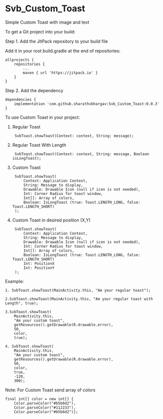 # Svb_Custom_Toast

Simple Custom Toast with image and text

To get a Git project into your build:

Step 1. Add the JitPack repository to your build file

Add it in your root build.gradle at the end of repositories:

	allprojects {
		repositories {
			...
			maven { url 'https://jitpack.io' }
		}
	}
  
Step 2. Add the dependency

	dependencies {
	 	implementation 'com.github.sharathvbhargav:Svb_Custom_Toast:0.0.3'
	}
	
To use Custom Toast in your project:
1. Regular Toast

		SvbToast.showToast(Context: context, String: message);
		
2. Regular Toast With Length

		SvbToast.showToast(Context: context, String: message, Boolean isLongToast);

3. Custom Toast
	
		SvbToast.showToast(
			Context: Application Context,
			String: Message to display,
			Drawable: Drawable Icon (null if icon is not needed),
			Int: Corner Radius for toast window,
			Int[]: Array of colors,
			Boolean: IsLongToast (true: Toast.LENGTH_LONG, false: Toast.LENGTH_SHORT) 
		);
	
4. Custom Toast in desired position (X,Y)
	
		SvbToast.showToast(
			Context: Application Context,
			String: Message to display,
			Drawable: Drawable Icon (null if icon is not needed),
			Int: Corner Radius for toast window,
			Int[]: Array of colors,
			Boolean: IsLongToast (true: Toast.LENGTH_LONG, false: Toast.LENGTH_SHORT) 
			Int: PositionX
			Int: PositionY
		);
		
Example:

	1. SvbToast.showToast(MainActivity.this, "Am your regular toast");
	
	2.SvbToast.showToast(MainActivity.this, "Am your regular toast with Length", true);

	3.SvbToast.showToast(
		MainActivity.this,
		"Am your custom toast",
		getResources().getDrawable(R.drawable.error),
		50,
		color,
		true);
		
	4. SvbToast.showToast(
		MainActivity.this,
		"Am your custom toast",
		getResources().getDrawable(R.drawable.error),
		50,
		color,
		true,
		-120,
		300);
		
Note: For Custom Toast send array of colors

	final int[] color = new int[] {
		Color.parseColor("#b5b6d2"),
		Color.parseColor("#112233"),
		Color.parseColor("#b5b6d2")};
